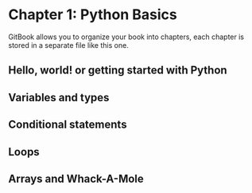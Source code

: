 # Chapter 1: Python Basics

GitBook allows you to organize your book into chapters, each chapter is stored in a separate file like this one.


## Hello, world! or getting started with Python
## Variables and types


## Conditional statements
## Loops
## Arrays and Whack-A-Mole


